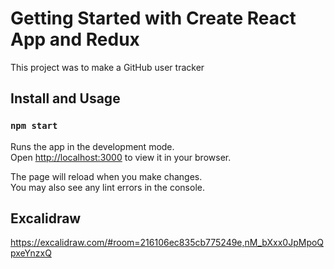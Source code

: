 # Getting Started with Create React App and Redux

This project was to make a GitHub user tracker

## Install and Usage

### `npm start`

Runs the app in the development mode.\
Open [http://localhost:3000](http://localhost:3000) to view it in your browser.

The page will reload when you make changes.\
You may also see any lint errors in the console.


## Excalidraw
https://excalidraw.com/#room=216106ec835cb775249e,nM_bXxx0JpMpoQpxeYnzxQ
